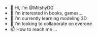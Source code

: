 - 👋 Hi, I’m @MitshyDG
- 👀 I’m interested in books, games...
- 🌱 I’m currently learning modeling 3D
- 💞️ I’m looking to collaborate on everone 
- 📫 How to reach me ...

<!---
MitshyDG/MitshyDG is a ✨ special ✨ repository because its `README.md` (this file) appears on your GitHub profile.
You can click the Preview link to take a look at your changes.
--->
